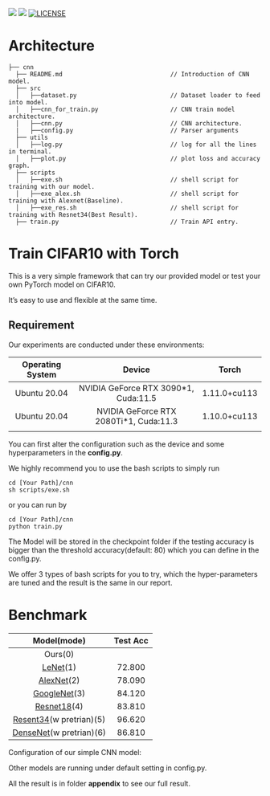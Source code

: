 ![](https://img.shields.io/badge/PyTorch-EE4C2C?style=for-the-badge&logo=PyTorch&logoColor=white)
![](https://img.shields.io/badge/building-pass-green.svg)
[![LICENSE](https://img.shields.io/github/license/JoeyBling/hexo-theme-yilia-plus "LICENSE")](./LICENSE "LICENSE")
# Architecture

```
├── cnn
  ├── README.md                              // Introduction of CNN model.
  ├── src
  │   ├──dataset.py                          // Dataset loader to feed into model.
  │   ├──cnn_for_train.py                    // CNN train model architecture.
  │   ├──cnn.py                              // CNN architecture.
  |   ├──config.py                           // Parser arguments
  ├── utils
  │   ├──log.py                              // log for all the lines in terminal.
  │   ├──plot.py                             // plot loss and accuracy graph.
  ├── scripts
  │   ├──exe.sh                              // shell script for training with our model.
  │   ├──exe_alex.sh                         // shell script for training with Alexnet(Baseline).
  │   ├──exe_res.sh                          // shell script for training with Resnet34(Best Result).
  ├── train.py                               // Train API entry.
```

# Train CIFAR10 with Torch

This is a very simple framework that can try our provided model or test your own PyTorch model on CIFAR10. 

It’s easy to use and flexible at the same time.

## Requirement

Our experiments are conducted under these environments:

| Operating System |                 Device                 |    Torch     |
| :--------------: | :------------------------------------: | :----------: |
|   Ubuntu 20.04   |  NVIDIA GeForce RTX 3090*1, Cuda:11.5  | 1.11.0+cu113 |
|   Ubuntu 20.04   | NVIDIA GeForce RTX 2080Ti*1, Cuda:11.3 | 1.10.0+cu113 |
|                  |                                        |              |

You can first alter the configuration such as the device and some hyperparameters in the **config.py**.

We highly recommend you to use the bash scripts to simply run

```shell
cd [Your Path]/cnn
sh scripts/exe.sh
```

or you can run by 

```
cd [Your Path]/cnn
python train.py
```

The Model will be stored in the checkpoint folder if the testing accuracy is bigger than the threshold accuracy(default: 80) which you can define in the config.py.



We offer 3 types of bash scripts for you to try, which the hyper-parameters are tuned and the result is the same in our report.

# Benchmark

|                         Model(mode)                          | Test Acc |
| :----------------------------------------------------------: | :------: |
|                           Ours(0)                            |          |
|   [LeNet](https://ieeexplore.ieee.org/document/726791)(1)    |  72.800  |
| [AlexNet](https://proceedings.neurips.cc/paper/2012/file/c399862d3b9d6b76c8436e924a68c45b-Paper.pdf)(2) |  78.090  |
| [GoogleNet](https://www.cv-foundation.org/openaccess/content_cvpr_2015/papers/Szegedy_Going_Deeper_With_2015_CVPR_paper.pdf)(3) |  84.120  |
|    [Resnet18](https://arxiv.org/pdf/1512.03385v1.pdf)(4)     |  83.810  |
| [Resent34](https://arxiv.org/pdf/1512.03385v1.pdf)(w pretrian)(5) |  96.620  |
| [DenseNet](https://arxiv.org/pdf/1608.06993.pdf)(w pretrian)(6) |  86.810  |

Configuration of our simple CNN model:



Other models are running under default setting in config.py.

All the result is in folder **appendix** to see our full result.
